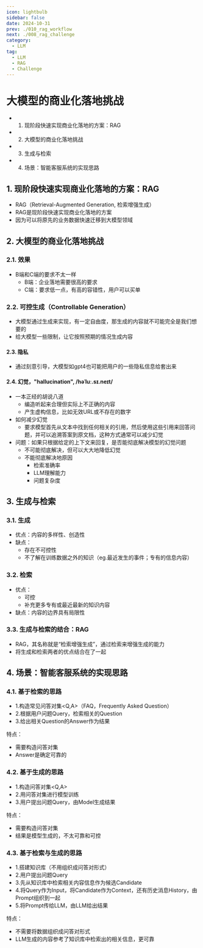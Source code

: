 ```yaml
---
icon: lightbulb
sidebar: false
date: 2024-10-31
prev: ./010_rag_workflow
next: ./008_rag_challenge
category:
  - LLM
tag:
  - LLM
  - RAG
  - Challenge
---
```

# 大模型的商业化落地挑战
  - 1. 现阶段快速实现商业化落地的方案：RAG
  - 2. 大模型的商业化落地挑战
  - 3. 生成与检索
  - 4. 场景：智能客服系统的实现思路
<!-- more -->

## 1. 现阶段快速实现商业化落地的方案：RAG
- RAG（Retrieval-Augmented Generation, 检索增强生成）
- RAG是现阶段快速实现商业化落地的方案
- 因为可以将原先的业务数据快速迁移到大模型领域

## 2. 大模型的商业化落地挑战
### 2.1. 效果
- B端和C端的要求不太一样
  - B端：企业落地需要很高的要求
  - C端：要求低一点，有高的容错性，用户可以买单
### 2.2. 可控生成（Controllable Generation）
- 大模型通过生成来实现，有一定自由度，那生成的内容就不可能完全是我们想要的
- 给大模型一些限制，让它按照预期的情况生成内容
#### 2.3. 隐私
- 通过刻意引导，大模型如gpt4也可能把用户的一些隐私信息给套出来
#### 2.4. 幻觉，"hallucination", /həˈluː.sɪ.neɪt/
- 一本正经的胡说八道
  - 编造听起来合理但实际上不正确的内容
  - 产生虚构信息，比如无效URL或不存在的数字
- 如何减少幻觉
  - 要求模型首先从文本中找到任何相关的引用，然后使用这些引用来回答问题，并可以追溯答案到原文档，这种方式通常可以减少幻觉
- 问题：如果只根据给定的上下文来回复，是否能彻底解决模型的幻觉问题
  - 不可能彻底解决，但可以大大地降低幻觉
  - 不能彻底解决地原因
    - 检索准确率
    - LLM理解能力
    - 问题复杂度

## 3. 生成与检索
### 3.1. 生成
- 优点：内容的多样性、创造性
- 缺点：
  - 存在不可控性
  - 不了解在训练数据之外的知识（eg.最近发生的事件；专有的信息内容）
### 3.2. 检索
- 优点：
  - 可控
  - 补充更多专有或最近最新的知识内容
- 缺点：内容的边界具有局限性
### 3.3. 生成与检索的结合：RAG
- RAG，其名称就是“检索增强生成”，通过检索来增强生成的能力
- 将生成和检索两者的优点结合在了一起

## 4. 场景：智能客服系统的实现思路
### 4.1. 基于检索的思路
- 1.构造常见问答对集<Q,A>（FAQ，Frequently Asked Question）
- 2.根据用户问题Query，检索相关的Question
- 3.给出相关Question的Answer作为结果

特点：
- 需要构造问答对集
- Answer是确定可靠的

### 4.2. 基于生成的思路
- 1.构造问答对集<Q,A>
- 2.用问答对集进行模型训练
- 3.用户提出问题Query，由Model生成结果

特点：
- 需要构造问答对集
- 结果是模型生成的，不太可靠和可控

### 4.3. 基于检索与生成的思路
- 1.搭建知识库（不用组织成问答对形式）
- 2.用户提出问题Query
- 3.先从知识库中检索相关内容信息作为候选Candidate
- 4.将Query作为Input，将Candidate作为Context，还有历史消息History，由Prompt组织到一起
- 5.将Prompt传给LLM，由LLM给出结果

特点：
- 不需要将数据组织成问答对形式
- LLM生成的内容参考了知识库中检索出的相关信息，更可靠
